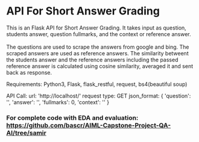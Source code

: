 # API For Short Answer Grading
This is an Flask API for Short Answer Grading. It takes input as question, students answer, question fullmarks, and the context or reference answer. <br/>
<br/>
The questions are used to scrape the answers from google and bing. The scraped answers are used as reference answers. The similarity betweent the students answer and the reference answers including the passed reference answer is calculated using cosine similarity, averaged it and sent back as response.


Requirements:
Python3, Flask, flask_restful, request, bs4(beautiful soup)


API Call:
url: 'http://localhost/'
request type: GET
json_format: {
    'question': '',
    'answer': '',
    'fullmarks': 0,
    'context': ''
}

### For complete code with EDA and evaluation: https://github.com/bascr/AIML-Capstone-Project-QA-AI/tree/samir
